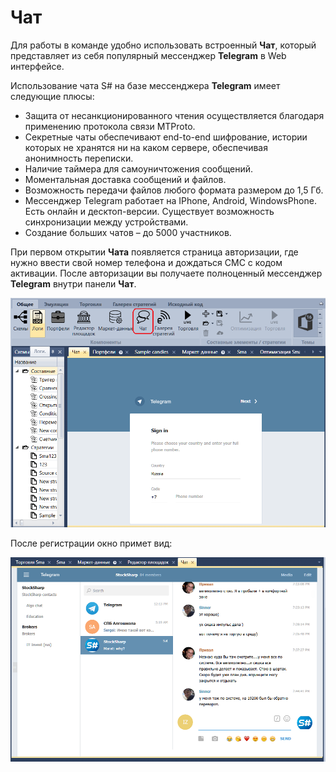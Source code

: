 # Чат

Для работы в команде удобно использовать встроенный **Чат**, который представляет из себя популярный мессенджер **Telegram** в Web интерфейсе.

Использование чата S\# на базе мессенджера **Telegram** имеет следующие плюсы:

- Защита от несанкционированного чтения осуществляется благодаря применению протокола связи MTProto.
- Секретные чаты обеспечивают end\-to\-end шифрование, истории которых не хранятся ни на каком сервере, обеспечивая анонимность переписки.
- Наличие таймера для самоуничтожения сообщений.
- Моментальная доставка сообщений и файлов.
- Возможность передачи файлов любого формата размером до 1,5 Гб.
- Мессенджер Telegram работает на IPhone, Android, WindowsPhone. Есть онлайн и десктоп\-версии. Существует возможность синхронизации между устройствами.
- Создание больших чатов – до 5000 участников.

При первом открытии **Чата** появляется страница авторизации, где нужно ввести свой номер телефона и дождаться СМС с кодом активации. После авторизации вы получаете полноценный мессенджер **Telegram** внутри панели **Чат**.

![Designer Chat](../images/Designer_Chat.png)

После регистрации окно примет вид:

![Designer Chat 00](../images/Designer_Chat_00.png)
